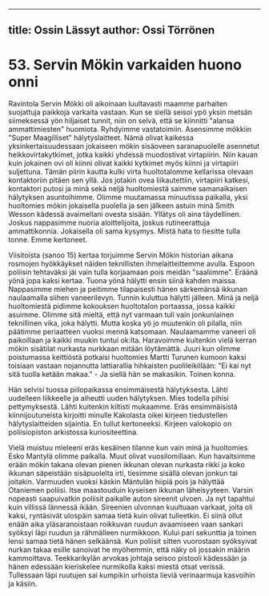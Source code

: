 
---
title: Ossin Lässyt
author: Ossi Törrönen
---

    
# 53. Servin Mökin varkaiden huono onni

Ravintola Servin Mökki oli aikoinaan luultavasti maamme parhaiten suojattuja paikkoja varkaita 
vastaan. Kun se siellä seisoi ypö yksin metsän siimeksessä yön hiljaiset tunnit, niin on selvä, että se 
kiinnitti "alansa ammattimiesten" huomiota. Ryhdyimme vastatoimiin. Asensimme mökkiin "Super 
Maagilliset" hälytyslaitteet. Nämä olivat kaikessa yksinkertaisuudessaan jokaiseen mökin sisäoveen 
saranapuolelle asennetut heikkovirtakytkimet, jotka kaikki yhdessä muodostivat virtapiirin. Niin kauan 
kuin jokainen ovi oli kiinni olivat kaikki kytkimet myös kiinni ja virtapiiri suljettuna. Tämän piirin 
kautta kulki virta huoltotalomme kellarissa olevaan kontaktoriin pitäen sen yllä. Jos jotakin ovea 
liikautettiin, virtapiiri katkesi, kontaktori putosi ja minä sekä neljä huoltomiestä saimme samanaikaisen 
hälytyksen asuntoihimme. Olimme muutamassa minuutissa paikalla, yksi huoltomies mökin jokaisella 
puolella ja sen jälkeen astuin minä Smith Wesson kädessä avaimellani ovesta sisään. Yllätys oli aina 
täydellinen. Joskus nappasimme nuoria aloittelijoita, joskus rutineerattuja ammattikonnia. Jokaisella oli 
sama kysymys. Mistä hata to tiesitte tulla tonne. Emme kertoneet.

Viisitoista (sanoo 15) kertaa torjuimme Servin Mökin historian aikana rosmojen hyökkäykset näiden 
teknillisten ihmelaitteittemme avulla. Espoon poliisin tehtaväksi jäi vain tulla korjaamaan pois meidän 
"saaliimme". Eräänä yönä jopa kaksi kertaa. Tuona yönä hälytti ensin siinä kahden maissa. 
Nappasimme miehen ja peitimme tilapaisesti hänen särkemänsä ikkunan naulaamalla siihen 
vaneerilevyn. Tunnin kuluttua hälytti jälleen. Minä ja neljä huoltomiestä pidimme kokouksen 
huoltotalon portaassa, jossa kaikki asuimme. Olimme sitä mieltä, että nyt varmaan tuli vain 
jonkunlainen teknillinen vika, joka hälytti. Mutta koska yö jo muutenkin oli pilalla, niin päätimme 
periaatteen vuoksi mennä katsomaan. Naulaamamme vaneeri oli paikoillaan ja kaikki muukin tuntui 
ok:lta. Haravoimme kuitenkin vielä kerran mökin sisätilat nurkasta nurkkaan mitään löytämättä. Juuri 
kun olimme poistumassa keittiöstä potkaisi huoltomies Martti Turunen kumoon kaksi toisiaan vastaan 
nojannutta lattiarallia hihkaisten puolileikillään: "Ei kai nyt sitä tuolla ketään makaa." - Ja siellä hän se 
makasikin. Toinen konna.

Hän selvisi tuossa piilopaikassa ensimmäisestä hälytyksesta. Lähti uudelleen liikkeelle ja aiheutti 
uuden hälytyksen. Mies todella pihisi pettymyksestä. Lähti kuitenkin kiltisti mukaamme. Eräs 
ensimmäisistä kiinnijoutuneista kirjoitti minulle Kakolasta oikei kirjeen tiedustellen hälytyslaitteiden 
sijaintia. En tullut kertoneeksi. Kirjeen valokopio on poliisiopiston arkistossa kuriositeettina.

Vielä muistuu mieleeni eräs kesäinen tilanne kun vain minä ja huoltomies Esko Mantylä olimme 
paikalla. Muut olivat vuosilomillaan. Kun havaitsimme erään mökin takana olevan pienen ikkunan 
olevan nurkasta rikki ja koko ikkunan säpeistään sisäpuolelta irti, tiesimme sisällä olevan jonkun tai 
joitakin. Varmuuden vuoksi käskin Mäntulän hiipiä pois ja hälyttää Otaniemen poliisi. Itse 
maastouduin kyseisen ikkunan läheisyyteen. Varsin nopeasti saapuivatkin poliisit paikalle auton 
sireenit ulvoen. Ja nyt tapahtui kuin villissä lännessä ikään. Sireenien ulvonnan kuultuaan varkaat, joita 
oli kaksi, ryntäsivät ulospäin samaa tietä kuin olivat tulleetkin. Ei siinä ollut enään aika yläsaranoistaan 
roikkuvan ruudun avaamiseen vaan sankari syöksyi läpi ruudun ja rähmälleen nurmikkoon. Kului pari 
sekunttia ja toinen lensi samaa tietä hänen selkäänsä. Kun poliisit sitten vuorostaan syöksyivat nurkan 
takaa esille sanoivat he myöhemmin, että näky oli jossakin määrin kammoittava. Teekkarikylän 
arvokas johtaja seisoo pistooli kädessään ja hänen edessään kieriskelee nurmikolla kaksi miestä otsat 
verissä. Tullessaan läpi ruutujen sai kumpikin urhoista lieviä verinaarmuja kasvoihin ja käsiin.
